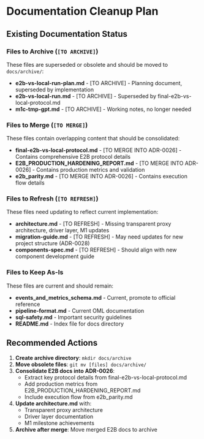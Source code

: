 # Documentation Cleanup Plan

## Existing Documentation Status

### Files to Archive (`[TO ARCHIVE]`)
These files are superseded or obsolete and should be moved to `docs/archive/`:

- **e2b-vs-local-run-plan.md** - [TO ARCHIVE] - Planning document, superseded by implementation
- **e2b-vs-local-run.md** - [TO ARCHIVE] - Superseded by final-e2b-vs-local-protocol.md
- **m1c-tmp-gpt.md** - [TO ARCHIVE] - Working notes, no longer needed

### Files to Merge (`[TO MERGE]`)
These files contain overlapping content that should be consolidated:

- **final-e2b-vs-local-protocol.md** - [TO MERGE INTO ADR-0026] - Contains comprehensive E2B protocol details
- **E2B_PRODUCTION_HARDENING_REPORT.md** - [TO MERGE INTO ADR-0026] - Contains production metrics and validation
- **e2b_parity.md** - [TO MERGE INTO ADR-0026] - Contains execution flow details

### Files to Refresh (`[TO REFRESH]`)
These files need updating to reflect current implementation:

- **architecture.md** - [TO REFRESH] - Missing transparent proxy architecture, driver layer, M1 updates
- **migration-guide.md** - [TO REFRESH] - May need updates for new project structure (ADR-0028)
- **components-spec.md** - [TO REFRESH] - Should align with new component development guide

### Files to Keep As-Is
These files are current and should remain:

- **events_and_metrics_schema.md** - Current, promote to official reference
- **pipeline-format.md** - Current OML documentation
- **sql-safety.md** - Important security guidelines
- **README.md** - Index file for docs directory

## Recommended Actions

1. **Create archive directory**: `mkdir docs/archive`
2. **Move obsolete files**: `git mv [files] docs/archive/`
3. **Consolidate E2B docs into ADR-0026**:
   - Extract key protocol details from final-e2b-vs-local-protocol.md
   - Add production metrics from E2B_PRODUCTION_HARDENING_REPORT.md
   - Include execution flow from e2b_parity.md
4. **Update architecture.md** with:
   - Transparent proxy architecture
   - Driver layer documentation
   - M1 milestone achievements
5. **Archive after merge**: Move merged E2B docs to archive
